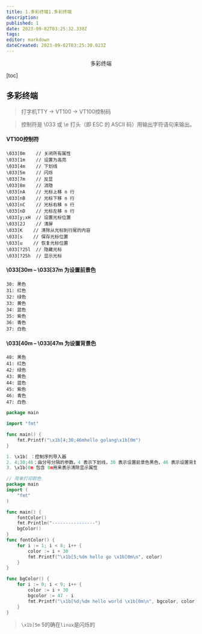 ```yaml
---
title: 1.多彩终端1.多彩终端
description: 
published: 1
date: 2023-09-02T03:25:32.330Z
tags: 
editor: markdown
dateCreated: 2023-09-02T03:25:30.023Z
---
```


<center>多彩终端</center>

[toc]





## 多彩终端

> 打字机TTY -> VT100 -> VT100控制码

> 控制符是 \033 或 \e 打头（即 ESC 的 ASCII 码）用输出字符语句来输出。



#### VT100控制符

```shell
\033[0m    // 关闭所有属性
\033[1m    // 设置为高亮
\033[4m    // 下划线
\033[5m    // 闪烁
\033[7m    // 反显
\033[8m    // 消隐
\033[nA    // 光标上移 n 行
\033[nB    // 光标下移 n 行
\033[nC    // 光标右移 n 行
\033[nD    // 光标左移 n 行
\033[y;xH  // 设置光标位置
\033[2J    // 清屏
\033[K    // 清除从光标到行尾的内容
\033[s    // 保存光标位置
\033[u    // 恢复光标位置
\033[?25l  // 隐藏光标
\033[?25h  // 显示光标
```

#### **\033[30m – \033[37m 为设置前景色**

```shell
30: 黑色
31: 红色
32: 绿色
33: 黄色
34: 蓝色
35: 紫色
36: 青色
37: 白色
```

#### **\033[40m – \033[47m 为设置背景色**

```shell
40: 黑色
41: 红色
42: 绿色
43: 黄色
44: 蓝色
45: 紫色
46: 青色
47: 白色
```

```go
package main

import "fmt"

func main() {
	fmt.Printf("\x1b[4;30;46mhello golang\x1b[0m")
}

1. \x1b[ ：控制序列导入器
2. 4;30;46：由分号分隔的参数。4 表示下划线，30 表示设置前景色黑色，46 表示设置背景颜色青色
3. \x1b[0m 包含 0m用来表示清除显示属性
```

```go
// 简单打印颜色
package main
import (
	"fmt"
)

func main() {
	fontColor()
	fmt.Println("----------------")
	bgColor()
}
func fontColor() {
	for i := 1; i < 8; i++ {
		color := i + 30
		fmt.Printf("\x1b[5;%dm hello go \x1b[0m\n", color)
	}
}

func bgColor() {
	for i := 0; i < 9; i++ {
		color := i + 30
		bgcolor := 47 - i
		fmt.Printf("\x1b[%d;%dm hello world \x1b[0m\n", bgcolor, color)
	}
}

```

> `\x1b[5m`  5的确在`linux`是闪烁的



















